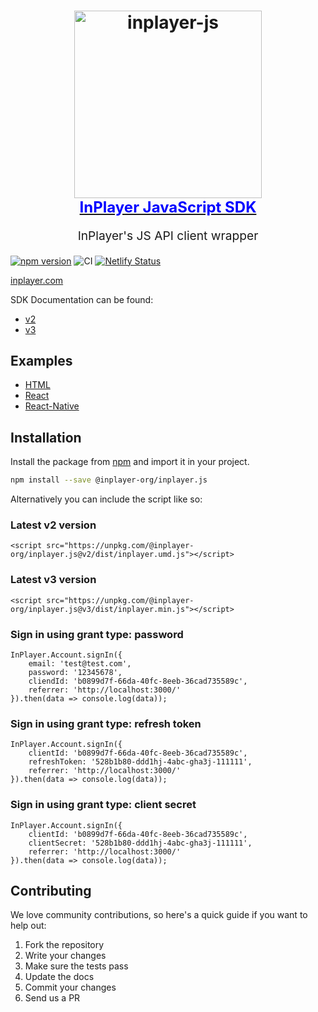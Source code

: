 <h1 align="center">
  <a target="_blank" href="https://inplayer-org.github.io/inplayer.js/">
    <img src="https://assets.inplayer.com/images/inplayer-256.png" alt="inplayer-js" title="InPlayer JS SDK" width="300">
    <br />
    <span style="font-size: 1.5rem; color: blue">InPlayer JavaScript SDK</span>
  </a>
</h1>
<p align="center" style="font-size: 1.2rem;">InPlayer's JS API client wrapper</p>

[![npm version](https://img.shields.io/npm/v/@inplayer-org/inplayer.js.svg)](https://www.npmjs.com/package/@inplayer-org/inplayer.js)
![CI](https://github.com/inplayer-org/inplayer.js/workflows/CI/badge.svg)
[![Netlify Status](https://api.netlify.com/api/v1/badges/a6f99b76-a75a-48d4-ab3e-d0ad387cbc41/deploy-status)](https://app.netlify.com/sites/inplayer-js/deploys)

[inplayer.com](https://inplayer.com)

SDK Documentation can be found:

- [v2](https://inplayer-org.github.io/inplayer.js/)
- [v3](https://inplayer-js.netlify.app/)

## Examples

- [HTML](https://github.com/inplayer-org/inplayer.js/blob/v3/examples/v3.html)
- [React](https://codesandbox.io/s/inplayer-react-js-sdk-yf956?file=/src/App.js)
- [React-Native](https://codesandbox.io/s/inplayer-react-native-js-sdk-bvhwz?file=/src/App.js)

## Installation

Install the package from [npm](https://www.npmjs.com/package/@inplayer-org/inplayer.js) and import it in your project.

```bash
npm install --save @inplayer-org/inplayer.js
```

Alternatively you can include the script like so:

### Latest v2 version

```
<script src="https://unpkg.com/@inplayer-org/inplayer.js@v2/dist/inplayer.umd.js"></script>
```

### Latest v3 version

```
<script src="https://unpkg.com/@inplayer-org/inplayer.js@v3/dist/inplayer.min.js"></script>
```

### Sign in using grant type: password

```
InPlayer.Account.signIn({
    email: 'test@test.com',
    password: '12345678',
    cliendId: 'b0899d7f-66da-40fc-8eeb-36cad735589c',
    referrer: 'http://localhost:3000/'
}).then(data => console.log(data));
```

### Sign in using grant type: refresh token

```
InPlayer.Account.signIn({
    clientId: 'b0899d7f-66da-40fc-8eeb-36cad735589c',
    refreshToken: '528b1b80-ddd1hj-4abc-gha3j-111111',
    referrer: 'http://localhost:3000/'
}).then(data => console.log(data));
```

### Sign in using grant type: client secret

```
InPlayer.Account.signIn({
    clientId: 'b0899d7f-66da-40fc-8eeb-36cad735589c',
    clientSecret: '528b1b80-ddd1hj-4abc-gha3j-111111',
    referrer: 'http://localhost:3000/'
}).then(data => console.log(data));
```

## Contributing

We love community contributions, so here's a quick guide if you want to help out:

1. Fork the repository
2. Write your changes
3. Make sure the tests pass
4. Update the docs
5. Commit your changes
6. Send us a PR
